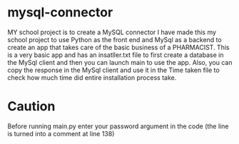 # mysql-connector
MY school project is to create a MySQL connector
I have made this my school project to use Python as the front end and MySql as a backend to create an  app that takes care of the basic business of a PHARMACIST.
This is a very basic app and has an insatller.txt file to first create a database in the MySql client and then you can launch main to use the app.
Also, you can copy the response in the MySql client and use it in the Time taken file to check how much time did entire installation process take.

# Caution
Before running main.py enter your password argument in the code (the line is turned into a comment at line 138)
